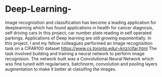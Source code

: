 # Deep-Learning-
Image recognisition and classification has become a leading application for deeplearning which has found applications in health for  cancer diagnosis, self driving cars In this project, car number plate reading in self operated parkings. Applications of Deep learning are still growing exponentially. 
In this project, I and my fellow colleagues performed an Image recognisition task on a CIFAR100 dataset https://www.cs.toronto.edu/~kriz/cifar.html 
The task involved building and training a neural network to perform image recognision. The network  built was a Convolutional Neural Network which wss fine tuned with regularisers, batchnorm, convolution and pooling layers augmentation to make it better at classifing the images.
